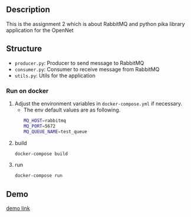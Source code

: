## Description

This is the assignment 2 which is about RabbitMQ and python pika library application for the OpenNet

## Structure
- `producer.py`: Producer to send message to RabbitMQ
- `consumer.py`: Consumer to receive message from RabbitMQ
- `utils.py`: Utils for the application


### Run on docker
1. Adjust the environment variables in `docker-compose.yml` if necessary.
    - The env default values are as following.
        ```bash
        MQ_HOST=rabbitmq
        MQ_PORT=5672
        MQ_QUEUE_NAME=test_queue
        ```
2. build
    ```bash
    docker-compose build
    ```
3. run
    ```bash
    docker-compose run
    ```

## Demo
[demo link](https://imgur.com/a/kUXTouu)
